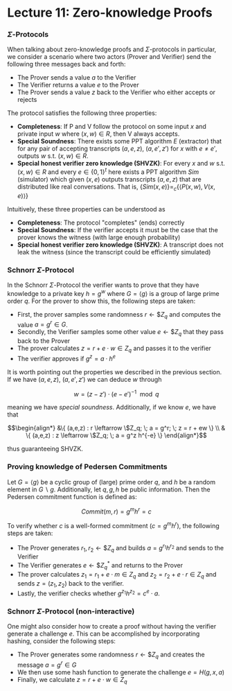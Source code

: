 # Lecture 11: Zero-knowledge Proofs

### $\Sigma$-Protocols
When talking about zero-knowledge proofs and $\Sigma$-protocols in particular, we consider a scenario where two actors (Prover and Verifier) send the following three messages back and forth:
- The Prover sends a value $a$ to the Verifier
- The Verifier returns a value $e$ to the Prover
- The Prover sends a value $z$ back to the Verifier who either accepts or rejects

The protocol satisfies the following three properties: 
- __Completeness__: If P and V follow the protocol on some input $x$ and private input $w$ where $(x,w) \in R$, then V always accepts.
- __Special Soundness__: There exists some PPT algorithm $E$ (extractor) that for any pair of accepting transcripts $(a,e,z)$, $(a,e',z')$ for $x$ with $e \neq e'$, outputs $w$ s.t. $(x,w) \in R$.
- __Special honest verifier zero knowledge (SHVZK)__: For every $x$ and $w$ s.t. $(x,w) \in R$ and every $`e \in \{0,1\}^t`$ here exists a PPT algorithm $Sim$ (simulator) which given $(x,e)$ outputs transcripts $(a,e,z)$ that are distributed like real conversations. That is, $`\{Sim(x,e)\} =_c \{\langle P(x,w), V(x,e) \rangle \}`$

Intuitively, these three properties can be understood as 
- __Completeness__: The protocol "completes" (ends) correctly
- __Special Soundness__: If the verifier accepts it must be the case that the prover knows the witness (with large enough probability)
- __Special honest verifier zero knowledge (SHVZK)__: A transcript does not leak the witness (since the transcript could be efficiently simulated)

### Schnorr $\Sigma$-Protocol
In the Schnorr $\Sigma$-Protocol the verifier wants to prove that they have knowledge to a private key $`h = g^w`$ where $G = \langle g \rangle$ is a group of large prime order $q$. For the prover to show this, the following steps are taken: 
- First, the prover samples some randomness $`r \leftarrow \$Z_q`$ and computes the value $`a = g^r \in G`$. 
- Secondly, the Verifier samples some other value $`e \leftarrow \$Z_q`$ that they pass back to the Prover
- The prover calculates $`z = r + e \cdot w \in Z_q`$ and passes it to the verifier
- The verifier approves if $`g^z = a \cdot h^e`$

It is worth pointing out the properties we described in the previous section. If we have $(a,e,z)$, $(a,e',z')$ we can deduce $w$ through 
```math
\begin{equation*}
    w = (z-z') \cdot (e - e')^{-1} \mod q
\end{equation*}
```
meaning we have _special soundness_. Additionally, if we know $e$, we have that 
```math
\begin{align*}
    &\{ (a,e,z) : r \leftarrow \$Z_q; \; a = g^r; \; z = r + ew \} \\
    & \{ (a,e,z) : z \leftarrow \$Z_q; \; a = g^z h^{-e} \}
\end{align*}
```
thus guaranteeing SHVZK.

### Proving knowledge of Pedersen Commitments
Let $G = \langle g \rangle$ be a cyclic group of (large) prime order $q$, and $h$ be a random element in $G \backslash g$. Additionally, let $q,g,h$ be public information. Then the Pedersen commitment function is defined as: 
```math
\begin{equation*}
    Commit(m,r) = g^m h^r = c   
\end{equation*}
```

To verify whether $c$ is a well-formed commitment ($`c = g^m h^r)`$, the following steps are taken:
- The Prover generates $`r_1,r_2 \leftarrow \$Z_q`$ and builds $`a = g^{r_1} h^{r_2}`$ and sends to the Verifier
- The Verifier generates $`e \leftarrow \$Z_q^*`$ and returns to the Prover
- The prover calculates $`z_1 = r_1 + e \cdot m \in Z_q`$ and $`z_2 = r_2 + e \cdot r \in Z_q`$ and sends $`z = (z_1, z_2)`$ back to the verifier.
- Lastly, the verifier checks whether $`g^{z_1} h^{z_2} = c^e \cdot a`$.

### Schnorr $\Sigma$-Protocol (non-interactive)
One might also consider how to create a proof without having the verifier generate a challenge $e$. This can be accomplished by incorporating hashing, consider the following steps:
- The Prover generates some randomness $`r \leftarrow \$ Z_q`$ and creates the message $`a = g^r \in G`$
- We then use some hash function to generate the challenge $`e = H(g,x,a)`$
- Finally, we calculate $`z = r + e \cdot w \in Z_q`$


